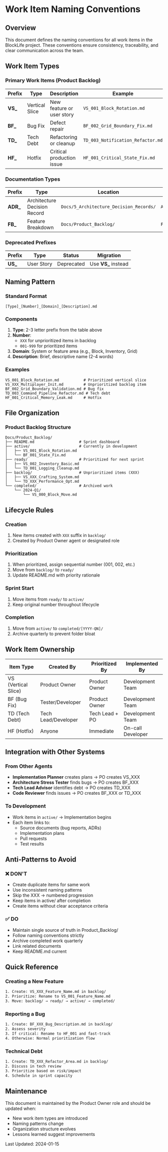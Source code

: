 # Work Item Naming Conventions

## Overview
This document defines the naming conventions for all work items in the BlockLife project. These conventions ensure consistency, traceability, and clear communication across the team.

## Work Item Types

### Primary Work Items (Product Backlog)

| Prefix | Type | Description | Example |
|--------|------|-------------|---------|
| **VS_** | Vertical Slice | New feature or user story | `VS_001_Block_Rotation.md` |
| **BF_** | Bug Fix | Defect repair | `BF_002_Grid_Boundary_Fix.md` |
| **TD_** | Tech Debt | Refactoring or cleanup | `TD_003_Notification_Refactor.md` |
| **HF_** | Hotfix | Critical production issue | `HF_001_Critical_State_Fix.md` |

### Documentation Types

| Prefix | Type | Location | Example |
|--------|------|----------|---------|
| **ADR_** | Architecture Decision Record | `Docs/5_Architecture_Decision_Records/` | `ADR_009_Backlog_Unification.md` |
| **FB_** | Feature Breakdown | `Docs/Product_Backlog/` | `FB_001_Multiplayer_Epic.md` |

### Deprecated Prefixes

| Prefix | Type | Status | Migration |
|--------|------|--------|-----------|
| **US_** | User Story | Deprecated | Use **VS_** instead |

## Naming Pattern

### Standard Format
```
[Type]_[Number]_[Domain]_[Description].md
```

### Components

1. **Type**: 2-3 letter prefix from the table above
2. **Number**: 
   - `XXX` for unprioritized items in backlog
   - `001-999` for prioritized items
3. **Domain**: System or feature area (e.g., Block, Inventory, Grid)
4. **Description**: Brief, descriptive name (2-4 words)

### Examples
```
VS_001_Block_Rotation.md           # Prioritized vertical slice
VS_XXX_Multiplayer_Init.md         # Unprioritized backlog item
BF_002_Grid_Boundary_Validation.md # Bug fix
TD_003_Command_Pipeline_Refactor.md # Tech debt
HF_001_Critical_Memory_Leak.md     # Hotfix
```

## File Organization

### Product Backlog Structure
```
Docs/Product_Backlog/
├── README.md                    # Sprint dashboard
├── active/                      # Currently in development
│   ├── VS_001_Block_Rotation.md
│   └── BF_001_State_Fix.md
├── ready/                       # Prioritized for next sprint
│   ├── VS_002_Inventory_Basic.md
│   └── TD_001_Logging_Cleanup.md
├── backlog/                     # Unprioritized items (XXX)
│   ├── VS_XXX_Crafting_System.md
│   └── TD_XXX_Performance_Opt.md
└── completed/                   # Archived work
    └── 2024-Q1/
        └── VS_000_Block_Move.md
```

## Lifecycle Rules

### Creation
1. New items created with `XXX` suffix in `backlog/`
2. Created by Product Owner agent or designated role

### Prioritization
1. When prioritized, assign sequential number (001, 002, etc.)
2. Move from `backlog/` to `ready/`
3. Update README.md with priority rationale

### Sprint Start
1. Move items from `ready/` to `active/`
2. Keep original number throughout lifecycle

### Completion
1. Move from `active/` to `completed/[YYYY-QN]/`
2. Archive quarterly to prevent folder bloat

## Work Item Ownership

| Item Type | Created By | Prioritized By | Implemented By |
|-----------|------------|----------------|----------------|
| VS (Vertical Slice) | Product Owner | Product Owner | Development Team |
| BF (Bug Fix) | Tester/Developer | Product Owner | Development Team |
| TD (Tech Debt) | Tech Lead/Developer | Tech Lead + PO | Development Team |
| HF (Hotfix) | Anyone | Immediate | On-call Developer |

## Integration with Other Systems

### From Other Agents
- **Implementation Planner** creates plans → PO creates VS_XXX
- **Architecture Stress Tester** finds bugs → PO creates BF_XXX
- **Tech Lead Advisor** identifies debt → PO creates TD_XXX
- **Code Reviewer** finds issues → PO creates BF_XXX or TD_XXX

### To Development
- Work items in `active/` → Implementation begins
- Each item links to:
  - Source documents (bug reports, ADRs)
  - Implementation plans
  - Pull requests
  - Test results

## Anti-Patterns to Avoid

### ❌ DON'T
- Create duplicate items for same work
- Use inconsistent naming patterns
- Skip the XXX → numbered progression
- Keep items in active/ after completion
- Create items without clear acceptance criteria

### ✅ DO
- Maintain single source of truth in Product_Backlog/
- Follow naming conventions strictly
- Archive completed work quarterly
- Link related documents
- Keep README.md current

## Quick Reference

### Creating a New Feature
```bash
1. Create: VS_XXX_Feature_Name.md in backlog/
2. Prioritize: Rename to VS_001_Feature_Name.md
3. Move: backlog/ → ready/ → active/ → completed/
```

### Reporting a Bug
```bash
1. Create: BF_XXX_Bug_Description.md in backlog/
2. Assess severity
3. If critical: Rename to HF_001 and fast-track
4. Otherwise: Normal prioritization flow
```

### Technical Debt
```bash
1. Create: TD_XXX_Refactor_Area.md in backlog/
2. Discuss in tech review
3. Prioritize based on risk/impact
4. Schedule in sprint capacity
```

## Maintenance

This document is maintained by the Product Owner role and should be updated when:
- New work item types are introduced
- Naming patterns change
- Organization structure evolves
- Lessons learned suggest improvements

Last Updated: 2024-01-15